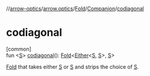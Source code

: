 //[arrow-optics](../../../../index.md)/[arrow.optics](../../index.md)/[Fold](../index.md)/[Companion](index.md)/[codiagonal](codiagonal.md)

# codiagonal

[common]\
fun &lt;[S](codiagonal.md)&gt; [codiagonal](codiagonal.md)(): [Fold](../index.md)&lt;[Either](../../../../../arrow-core/arrow-core/arrow.core/-either/index.md)&lt;[S](codiagonal.md), [S](codiagonal.md)&gt;, [S](codiagonal.md)&gt;

[Fold](../index.md) that takes either [S](codiagonal.md) or [S](codiagonal.md) and strips the choice of [S](codiagonal.md).
